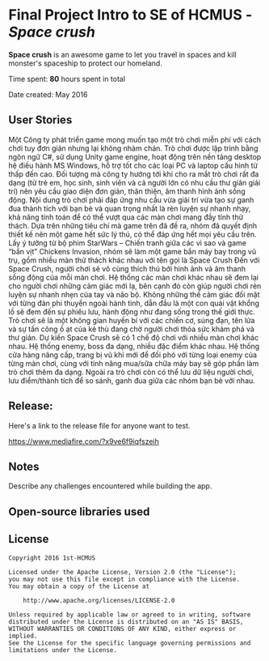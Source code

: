 # Final Project Intro to SE of HCMUS - *Space crush*

**Space crush** is an awesome game to let you travel in spaces and kill monster's spaceship to protect our homeland.

Time spent: **80** hours spent in total

Date created: May 2016

## User Stories

Một Công ty phát triển game mong muốn tạo một trò chơi miễn phí với cách chơi tuy đơn giản nhưng lại không nhàm chán. Trò chơi được lập trình bằng ngôn ngữ C#, sử dụng Unity game engine, hoạt động trên nền tảng desktop hệ điều hành MS Windows, hỗ trợ tốt cho các loại PC và laptop cấu hình từ thấp đến cao.
Đối tượng mà công ty hướng tới khi cho ra mắt trò chơi rất đa dạng (từ trẻ em, học sinh, sinh viên và cả người lớn có nhu cầu thư giãn giải trí) nên yêu cầu giao diện đơn giản, thân thiện, âm thanh hình ảnh sống động. Nội dung trò chơi phải đáp ứng nhu cầu vừa giải trí vừa tạo sự ganh đua thành tích với bạn bè và quan trọng nhất là rèn luyện sự nhanh nhạy, khả năng tính toán để có thể vượt qua các màn chơi mang đầy tính thử thách.
Dựa trên những tiêu chí mà game trên đã đề ra, nhóm đã quyết định thiết kế nên một game hết sức lý thú, có thể đáp ứng hết mọi yêu cầu trên. Lấy ý tưởng từ bộ phim StarWars – Chiến tranh giữa các vì sao và game “bắn vịt” Chickens Invasion, nhóm sẽ làm một game bắn máy bay trong vũ trụ, gồm nhiều màn thử thách khác nhau với tên gọi là Space Crush
Đến với Space Crush, người chơi sẽ vô cùng thích thú bởi hình ảnh và âm thanh sống động của mỗi màn chơi. Hệ thống các màn chơi khác nhau sẽ đem lại cho người chơi những cảm giác mới lạ, bên cạnh đó còn giúp người chơi rèn luyện sự nhanh nhẹn của tay và não bộ. Không những thế cảm giác đối mặt với từng đàn phi thuyền ngoài hành tinh, dẫn đầu là một con quái vật khổng lồ sẽ đem đến sự phiêu lưu, hành động như đang sống trong thế giới thực. Trò chơi sẽ là một không gian huyền bí với các chiến cơ, súng đạn, tên lửa và sự tấn công ồ ạt của kẻ thù đang chờ người chơi thỏa sức khám phá và thư giản.
Dự kiến Space Crush sẽ có 1 chế độ chơi với nhiều màn chơi khác nhau. Hệ thống enemy, boss đa dạng, nhiều đặc điểm khác nhau. Hệ thống cửa hàng nâng cấp, trang bị vũ khí mới để đối phó với từng loại enemy của từng màn chơi,  cùng với tính năng mua/sữa chữa máy bay sẽ góp phần làm trò chơi thêm đa dạng. Ngoài ra trò chơi còn có thể lưu dữ liệu người chơi, lưu điểm/thành tích để so sánh, ganh đua giữa các nhóm bạn bè với nhau.


## Release:

Here's a link to the release file for anyone want to test.

https://www.mediafire.com/?x9ve6f9iqfszeih

## Notes

Describe any challenges encountered while building the app.

## Open-source libraries used


## License

    Copyright 2016 1st-HCMUS

    Licensed under the Apache License, Version 2.0 (the "License");
    you may not use this file except in compliance with the License.
    You may obtain a copy of the License at

        http://www.apache.org/licenses/LICENSE-2.0

    Unless required by applicable law or agreed to in writing, software
    distributed under the License is distributed on an "AS IS" BASIS,
    WITHOUT WARRANTIES OR CONDITIONS OF ANY KIND, either express or implied.
    See the License for the specific language governing permissions and
    limitations under the License.
